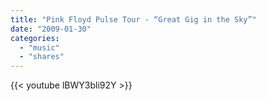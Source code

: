 ```yaml
---
title: "Pink Floyd Pulse Tour - “Great Gig in the Sky”"
date: "2009-01-30"
categories:
  - "music"
  - "shares"
---
```


{{< youtube lBWY3bli92Y >}}
